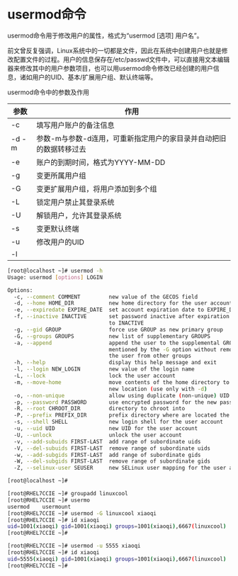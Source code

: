 # usermod命令

usermod命令用于修改用户的属性，格式为“usermod [选项] 用户名”。

前文曾反复强调，Linux系统中的一切都是文件，因此在系统中创建用户也就是修改配置文件的过程。用户的信息保存在/etc/passwd文件中，可以直接用文本编辑器来修改其中的用户参数项目，也可以用usermod命令修改已经创建的用户信息，诸如用户的UID、基本/扩展用户组、默认终端等。

usermod命令中的参数及作用

| 参数  | 作用                                                               |
| ----- | ------------------------------------------------------------------ |
| -c    | 填写用户账户的备注信息                                             |
| -d -m | 参数-m与参数-d连用，可重新指定用户的家目录并自动把旧的数据转移过去 |
| -e    | 账户的到期时间，格式为YYYY-MM-DD                                   |
| -g    | 变更所属用户组                                                     |
| -G    | 变更扩展用户组，将用户添加到多个组                                 |
| -L    | 锁定用户禁止其登录系统                                             |
| -U    | 解锁用户，允许其登录系统                                           |
| -s    | 变更默认终端                                                       |
| -u    | 修改用户的UID                                                      |
| -l    |                                                                    |


```sh
[root@localhost ~]# usermod -h
Usage: usermod [options] LOGIN

Options:
  -c, --comment COMMENT         new value of the GECOS field
  -d, --home HOME_DIR           new home directory for the user account
  -e, --expiredate EXPIRE_DATE  set account expiration date to EXPIRE_DATE
  -f, --inactive INACTIVE       set password inactive after expiration
                                to INACTIVE
  -g, --gid GROUP               force use GROUP as new primary group
  -G, --groups GROUPS           new list of supplementary GROUPS
  -a, --append                  append the user to the supplemental GROUPS
                                mentioned by the -G option without removing
                                the user from other groups
  -h, --help                    display this help message and exit
  -l, --login NEW_LOGIN         new value of the login name
  -L, --lock                    lock the user account
  -m, --move-home               move contents of the home directory to the
                                new location (use only with -d)
  -o, --non-unique              allow using duplicate (non-unique) UID
  -p, --password PASSWORD       use encrypted password for the new password
  -R, --root CHROOT_DIR         directory to chroot into
  -P, --prefix PREFIX_DIR       prefix directory where are located the /etc/* files
  -s, --shell SHELL             new login shell for the user account
  -u, --uid UID                 new UID for the user account
  -U, --unlock                  unlock the user account
  -v, --add-subuids FIRST-LAST  add range of subordinate uids
  -V, --del-subuids FIRST-LAST  remove range of subordinate uids
  -w, --add-subgids FIRST-LAST  add range of subordinate gids
  -W, --del-subgids FIRST-LAST  remove range of subordinate gids
  -Z, --selinux-user SEUSER     new SELinux user mapping for the user account

[root@localhost ~]#
```


```sh
[root@RHEL7CCIE ~]# groupadd linuxcool
[root@RHEL7CCIE ~]# usermo
usermod    usermount
[root@RHEL7CCIE ~]# usermod -G linuxcool xiaoqi
[root@RHEL7CCIE ~]# id xiaoqi
uid=1001(xiaoqi) gid=1001(xiaoqi) groups=1001(xiaoqi),6667(linuxcool)
[root@RHEL7CCIE ~]#
```


```sh
[root@RHEL7CCIE ~]# usermod -u 5555 xiaoqi
[root@RHEL7CCIE ~]# id xiaoqi
uid=5555(xiaoqi) gid=1001(xiaoqi) groups=1001(xiaoqi),6667(linuxcool)
[root@RHEL7CCIE ~]#
```

